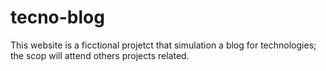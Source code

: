 # tecno-blog
This website is a ficctional projetct that simulation a blog for technologies; the scop will attend others projects related.
